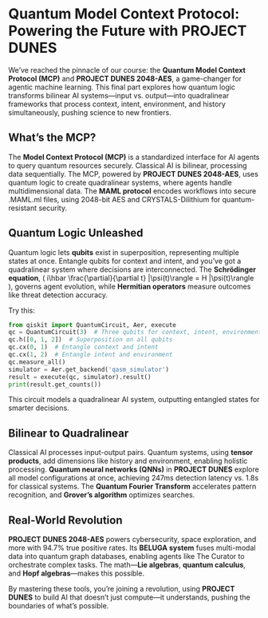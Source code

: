 # Quantum Model Context Protocol: Powering the Future with PROJECT DUNES

We’ve reached the pinnacle of our course: the **Quantum Model Context Protocol (MCP)** and **PROJECT DUNES 2048-AES**, a game-changer for agentic machine learning. This final part explores how quantum logic transforms bilinear AI systems—input vs. output—into quadralinear frameworks that process context, intent, environment, and history simultaneously, pushing science to new frontiers.

## What’s the MCP?

The **Model Context Protocol (MCP)** is a standardized interface for AI agents to query quantum resources securely. Classical AI is bilinear, processing data sequentially. The MCP, powered by **PROJECT DUNES 2048-AES**, uses quantum logic to create quadralinear systems, where agents handle multidimensional data. The **MAML protocol** encodes workflows into secure .MAML.ml files, using 2048-bit AES and CRYSTALS-Dilithium for quantum-resistant security.

## Quantum Logic Unleashed

Quantum logic lets **qubits** exist in superposition, representing multiple states at once. Entangle qubits for context and intent, and you’ve got a quadralinear system where decisions are interconnected. The **Schrödinger equation**, \( i\hbar \frac{\partial}{\partial t} |\psi(t)\rangle = H |\psi(t)\rangle \), governs agent evolution, while **Hermitian operators** measure outcomes like threat detection accuracy.

Try this:
```python
from qiskit import QuantumCircuit, Aer, execute
qc = QuantumCircuit(3)  # Three qubits for context, intent, environment
qc.h([0, 1, 2])  # Superposition on all qubits
qc.cx(0, 1)  # Entangle context and intent
qc.cx(1, 2)  # Entangle intent and environment
qc.measure_all()
simulator = Aer.get_backend('qasm_simulator')
result = execute(qc, simulator).result()
print(result.get_counts())
```
This circuit models a quadralinear AI system, outputting entangled states for smarter decisions.

## Bilinear to Quadralinear

Classical AI processes input-output pairs. Quantum systems, using **tensor products**, add dimensions like history and environment, enabling holistic processing. **Quantum neural networks (QNNs)** in **PROJECT DUNES** explore all model configurations at once, achieving 247ms detection latency vs. 1.8s for classical systems. The **Quantum Fourier Transform** accelerates pattern recognition, and **Grover’s algorithm** optimizes searches.

## Real-World Revolution

**PROJECT DUNES 2048-AES** powers cybersecurity, space exploration, and more with 94.7% true positive rates. Its **BELUGA system** fuses multi-modal data into quantum graph databases, enabling agents like The Curator to orchestrate complex tasks. The math—**Lie algebras**, **quantum calculus**, and **Hopf algebras**—makes this possible.

By mastering these tools, you’re joining a revolution, using **PROJECT DUNES** to build AI that doesn’t just compute—it understands, pushing the boundaries of what’s possible.